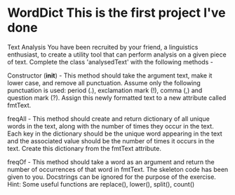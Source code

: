 # WordDict This is the first project I've done

Text Analysis 
You have been recruited by your friend, a linguistics enthusiast, to create a utility tool that can perform analysis on a given piece of text. Complete the class 'analysedText' with the following methods -

Constructor (__init__) - This method should take the argument text, make it lower case, and remove all punctuation. Assume only the following punctuation is used: period (.), exclamation mark (!), comma (,) and question mark (?). Assign this newly formatted text to a new attribute called fmtText.

freqAll - This method should create and return dictionary of all unique words in the text, along with the number of times they occur in the text. Each key in the dictionary should be the unique word appearing in the text and the associated value should be the number of times it occurs in the text. Create this dictionary from the fmtText attribute.

freqOf - This method should take a word as an argument and return the number of occurrences of that word in fmtText.
The skeleton code has been given to you. Docstrings can be ignored for the purpose of the exercise.
Hint: Some useful functions are replace(), lower(), split(), count()
